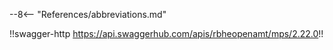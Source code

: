 --8<-- "References/abbreviations.md"

<style>
  .md-typeset h1,
  .md-content__button {
    display: none;
  }
</style>

!!swagger-http https://api.swaggerhub.com/apis/rbheopenamt/mps/2.22.0!!